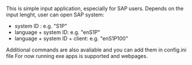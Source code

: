 This is simple input application, especially for SAP users.
Depends on the input lenght, user can open SAP system:
  - system ID : e.g. "S1P"
  - language + system ID: e.g. "enS1P"
  - language + system ID + client: e.g. "enS1P100"

Additional commands are also avaliable and you can add them in config.ini file
For now running exe apps is supported and webpages.
